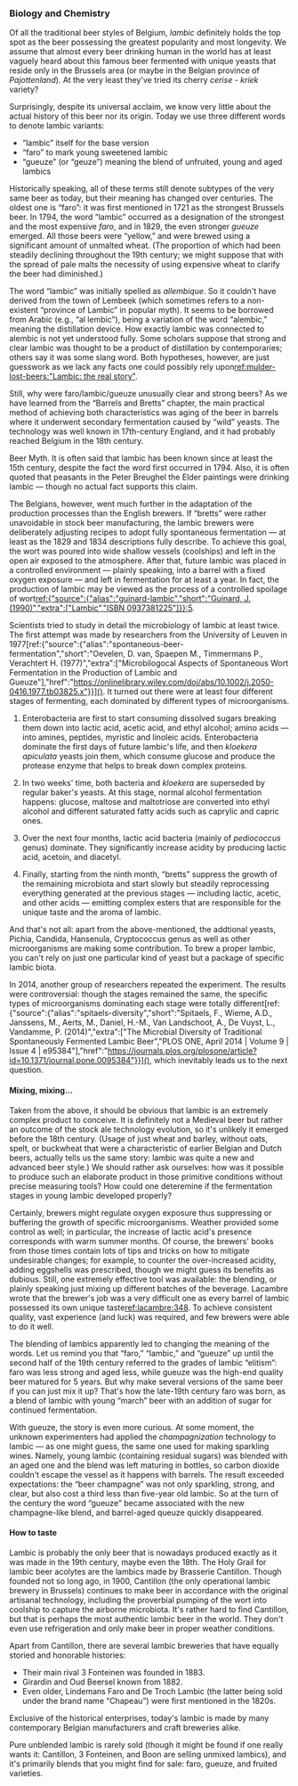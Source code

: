 ### Biology and Chemistry

Of all the traditional beer styles of Belgium, *lambic* definitely holds the top spot as the beer possessing the greatest popularity and most longevity. We assume that almost every beer drinking human in the world has at least vaguely heard about this famous beer fermented with unique yeasts that reside only in the Brussels area (or maybe in the Belgian province of *Pajottenland*). At the very least they've tried its cherry *cerise* - *kriek* variety?

Surprisingly, despite its universal acclaim, we know very little about the actual history of this beer nor its origin. Today we use three different words to denote lambic variants:
  * “lambic” itself for the base version
  * “faro” to mark young sweetened lambic
  * “gueuze” (or “geuze”) meaning the blend of unfruited, young and aged lambics

 Historically speaking, all of these terms still denote subtypes of the very same beer as today, but their meaning has changed over centuries. The oldest one is “faro”: it was first mentioned in 1721 as the strongest Brussels beer. In 1794, the word “lambic” occurred as a designation of the strongest and the most expensive *faro*, and in 1829, the even stronger *gueuze* emerged. All those beers were “yellow,” and were brewed using a significant amount of unmalted wheat. (The proportion of which had been steadily declining throughout the 19th century; we might suppose that with the spread of pale malts the necessity of using expensive wheat to clarify the beer had diminished.)

The word “lambic” was initially spelled as *allembique*. So it couldn't have derived from the town of Lembeek (which sometimes refers to a non-existent “province of Lambic” in popular myth). It seems to be borrowed from Arabic (e.g., “al lembic”), being a variation of the word “alembic,” meaning the distillation device. How exactly lambic was connected to alembic is not yet understood fully. Some scholars suppose that strong and clear lambic was thought to be a product of distillation by contemporaries; others say it was some slang word. Both hypotheses, however, are just guesswork as we lack any facts one could possibly rely upon[ref:mulder-lost-beers:"Lambic: the real story"](https://lostbeers.com/lambic-the-real-story/).

Still, why were faro/lambic/gueuze unusually clear and strong beers? As we have learned from the “Barrels and Bretts” chapter, the main practical method of achieving both characteristics was aging of the beer in barrels where it underwent secondary fermentation caused by “wild” yeasts. The technology was well known in 17th-century England, and it had probably reached Belgium in the 18th century.

Beer Myth. It is often said that lambic has been known since at least the 15th century, despite the fact the word first occurred in 1794. Also, it is often quoted that peasants in the Peter Breughel the Elder paintings were drinking lambic — though no actual fact supports this claim.

The Belgians, however, went much further in the adaptation of the production processes than the English brewers. If “bretts” were rather unavoidable in stock beer manufacturing, the lambic brewers were deliberately adjusting recipes to adopt fully spontaneous fermentation — at least as the 1829 and 1834 descriptions fully describe. To achieve this goal, the wort was poured into wide shallow vessels (coolships) and left in the open air exposed to the atmosphere. After that, future lambic was placed in a controlled environment — plainly speaking, into a barrel with a fixed oxygen exposure — and left in fermentation for at least a year. In fact, the production of lambic may be viewed as the process of a controlled spoilage of wort[ref:{"source":{"alias":"guinard-lambic","short":"Guinard, J. (1990)","extra":["Lambic","ISBN 0937381225"]}}:5]().

Scientists tried to study in detail the microbiology of lambic at least twice. The first attempt was made by researchers from the University of Leuven in 1977[ref:{"source":{"alias":"spontaneous-beer-fermentation","short":"Oevelen, D. van, Spaepen M., Timmermans P., Verachtert H. (1977)","extra":["Microbilogocal Aspects of Spontaneous Wort Fermentation in the Production of Lambic and Gueuze"],"href":"https://onlinelibrary.wiley.com/doi/abs/10.1002/j.2050-0416.1977.tb03825.x"}}](). It turned out there were at least four different stages of fermenting, each dominated by different types of microorganisms.

  1. Enterobacteria are first to start consuming dissolved sugars breaking them down into lactic acid, acetic acid, and ethyl alcohol; amino acids — into amines, peptides, myristic and linoleic acids. Enterobacteria dominate the first days of future lambic's life, and then *kloekera apiculata* yeasts join them, which consume glucose and produce the protease enzyme that helps to break down complex proteins.

  2. In two weeks' time, both bacteria and *kloekera* are superseded by regular baker's yeasts. At this stage, normal alcohol fermentation happens: glucose, maltose and maltotriose are converted into ethyl alcohol and different saturated fatty acids such as caprylic and capric ones.

  3. Over the next four months, lactic acid bacteria (mainly of *pediococcus* genus) dominate. They significantly increase acidity by producing lactic acid, acetoin, and diacetyl.

  4. Finally, starting from the ninth month, “bretts” suppress the growth of the remaining microbiota and start slowly but steadily reprocessing everything generated at the previous stages — including lactic, acetic, and other acids — emitting complex esters that are responsible for the unique taste and the aroma of lambic.

And that's not all: apart from the above-mentioned, the addtional yeasts, Pichia, Candida, Hansenula, Cryptococcus genus as well as other microorganisms are making some contribution. To brew a proper lambic, you can't rely on just one particular kind of yeast but a package of specific lambic biota.

In 2014, another group of researchers repeated the experiment. The results were controversial: though the stages remained the same, the specific types of microorganisms dominating each stage were totally different[ref:{"source":{"alias":"spitaels-diversity","short":"Spitaels, F., Wieme, A.D., Janssens, M., Aerts, M., Daniel, H.-M., Van Landschoot, A., De Vuyst, L., Vandamme, P. (2014)","extra":["The Microbial Diversity of Traditional Spontaneously Fermented Lambic Beer","PLOS ONE, April 2014 | Volume 9 | Issue 4 | e95384"],"href":"https://journals.plos.org/plosone/article?id=10.1371/journal.pone.0095384"}}](), which inevitably leads us to the next question.

#### Mixing, mixing…

Taken from the above, it should be obvious that lambic is an extremely complex product to conceive. It is definitely not a Medieval beer but rather an outcome of the stock ale technology evolution, so it's unlikely it emerged before the 18th century. (Usage of just wheat and barley, without oats, spelt, or buckwheat that were a characteristic of earlier Belgian and Dutch beers, actually tells us the same story: lambic was quite a new and advanced beer style.) We should rather ask ourselves: how was it possible to produce such an elaborate product in those primitive conditions without precise measuring tools? How could one deteremine if the fermentation stages in young lambic developed properly?

Certainly, brewers might regulate oxygen exposure thus suppressing or buffering the growth of specific microorganisms. Weather provided some control as well; in particular, the increase of lactic acid's presence corresponds with warm summer months. Of course, the brewers' books from those times contain lots of tips and tricks on how to mitigate undesirable changes; for example, to counter the over-increased acidity, adding eggshells was prescribed, though we might guess its benefits as dubious. Still, one extremely effective tool was available: the blending, or plainly speaking just mixing up different batches of the beverage. Lacambre wrote that the brewer's job was a very difficult one as every barrel of lambic possessed its own unique taste[ref:lacambre:348](). To achieve consistent quality, vast experience (and luck) was required, and few brewers were able to do it well.

The blending of lambics apparently led to changing the meaning of the words. Let us remind you that “faro,” “lambic,” and “gueuze” up until the second half of the 19th century referred to the grades of lambic “elitism”: faro was less strong and aged less, while gueuze was the high-end quality beer matured for 5 years. But why make several versions of the same beer if you can just mix it up? That's how the late-19th century faro was born, as a blend of lambic with young “march” beer with an addition of sugar for continued fermentation.

With gueuze, the story is even more curious. At some moment, the unknown experimenters had applied the *champagnization* technology to lambic — as one might guess, the same one used for making sparkling wines. Namely, young lambic (containing residual sugars) was blended with an aged one and the blend was left maturing in bottles, so carbon dioxide couldn't escape the vessel as it happens with barrels. The result exceeded expectations: the “beer champagne” was not only sparkling, strong, and clear, but also cost a third less than five-year old lambic. So at the turn of the century the word “gueuze” became associated with the new champagne-like blend, and barrel-aged queuze quickly disappeared.

#### How to taste

Lambic is probably the only beer that is nowadays produced exactly as it was made in the 19th century, maybe even the 18th. The Holy Grail for lambic beer acolytes are the lambics made by Brasserie Cantillon. Though founded not so long ago, in 1900, Cantillon (the only operational lambic brewery in Brussels) continues to make beer in accordance with the original artisanal technology, including the proverbial pumping of the wort into coolship to capture the airborne microbiota. It's rather hard to find Cantillon, but that is perhaps the most authentic lambic beer in the world. They don't even use refrigeration and only make beer in proper weather conditions.

Apart from Cantillon, there are several lambic breweries that have equally storied and honorable histories:
  * Their main rival 3 Fonteinen was founded in 1883.
  * Girardin and Oud Beersel known from 1882.
  * Even older, Lindemans Faro and De Troch Lambic (the latter being sold under the brand name “Chapeau”) were first mentioned in the 1820s.

Exclusive of the historical enterprises, today's lambic is made by many contemporary Belgian manufacturers and craft breweries alike.

Pure unblended lambic is rarely sold (though it might be found if one really wants it: Cantillon, 3 Fonteinen, and Boon are selling unmixed lambics), and it's primarily blends that you might find for sale: faro, gueuze, and fruited varieties.